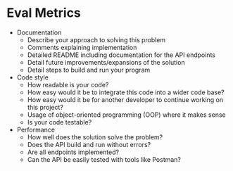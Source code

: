 # Eval Metrics

- Documentation
    - Describe your approach to solving this problem
    - Comments explaining implementation
    - Detailed README including documentation for the API endpoints
    - Detail future improvements/expansions of the solution
    - Detail steps to build and run your program
- Code style
    - How readable is your code?
    - How easy would it be to integrate this code into a wider code base?
    - How easy would it be for another developer to continue working on this project?
    - Usage of object-oriented programming (OOP) where it makes sense
    - Is your code testable?
- Performance
    - How well does the solution solve the problem?
    - Does the API build and run without errors?
    - Are all endpoints implemented?
    - Can the API be easily tested with tools like Postman?
